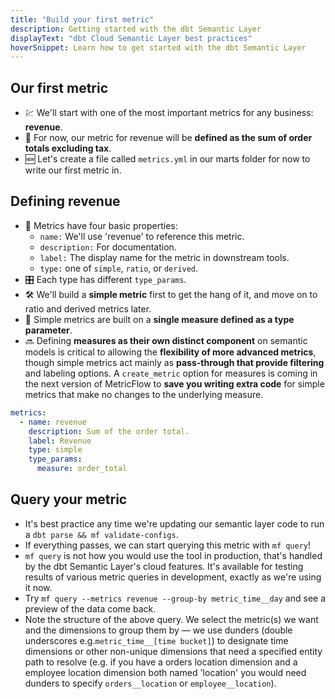 ```yaml
---
title: "Build your first metric"
description: Getting started with the dbt Semantic Layer
displayText: "dbt Cloud Semantic Layer best practices"
hoverSnippet: Learn how to get started with the dbt Semantic Layer
---
```


## Our first metric

- 💹 We'll start with one of the most important metrics for any business: **revenue**.
- 📖 For now, our metric for revenue will be **defined as the sum of order totals excluding tax**.
- 🆕 Let's create a file called `metrics.yml` in our marts folder for now to write our first metric in.

## Defining revenue

- 🔢 Metrics have four basic properties:
  - `name:` We'll use 'revenue' to reference this metric.
  - `description:` For documentation.
  - `label:` The display name for the metric in downstream tools.
  - `type:` one of `simple`, `ratio`, or `derived`.
- 🎛️ Each type has different `type_params`.
- 🛠️ We'll build a **simple metric** first to get the hang of it, and move on to ratio and derived metrics later.
- 📏 Simple metrics are built on a **single measure defined as a type parameter**.
- 🔜 Defining **measures as their own distinct component** on semantic models is critical to allowing the **flexibility of more advanced metrics**, though simple metrics act mainly as **pass-through that provide filtering** and labeling options. A `create_metric` option for measures is coming in the next version of MetricFlow to **save you writing extra code** for simple metrics that make no changes to the underlying measure.

```YAML
metrics:
  - name: revenue
    description: Sum of the order total.
    label: Revenue
    type: simple
    type_params:
      measure: order_total
```

## Query your metric

- It's best practice any time we're updating our semantic layer code to run a `dbt parse && mf validate-configs`.
- If everything passes, we can start querying this metric with `mf query`!
- `mf query` is not how you would use the tool in production, that's handled by the dbt Semantic Layer's cloud features. It's available for testing results of various metric queries in development, exactly as we're using it now.
- Try `mf query --metrics revenue --group-by metric_time__day` and see a preview of the data come back.
- Note the structure of the above query. We select the metric(s) we want and the dimensions to group them by — we use dunders (double underscores e.g.`metric_time__[time bucket]`) to designate time dimensions or other non-unique dimensions that need a specified entity path to resolve (e.g. if you have a orders location dimension and a employee location dimension both named 'location' you would need dunders to specify `orders__location` or `employee__location`).
